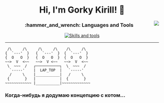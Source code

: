 <h1 align="center">Hi, I'm Gorky Kirill! 👋 </h1>
<img align="right" src="https://visitor-badge.laobi.icu/badge?page_id=ToxicSnail.ToxicSnail&left_color=gray&right_color=blue&style=flat&text_color=white"  />

<h3 align="center">:hammer_and_wrench: Languages and Tools</h3>

<p align="center">
  <a href="https://skillicons.dev">
    <img src="https://skillicons.dev/icons?i=c,cs,cpp,py,docker,git,github,linux,postgres" alt="Skills and tools"/>
  </a>
</p>

---
```
 /\     /\     /\     /\    /\     /\ 
{  `---'  }   {  `---'  }  {  `---'  }  
{  O   O  }   {  O   O  }  {  O   O  }  
~~>  V  <~~   ~~>  V <~~   ~~>  V  <~~  
 \  ~~~  /   ┌───────────┐  \  ~~~  /  
  `-----'    |  LAP_TOP  |   `-----'  
  /     \    |___________|   /     \  
 {       }   |           |  {       }  
~~~~~~~~~~~~ |___________|~~~~~~~~~~~~~ 
```

### Когда-нибудь я додумаю концепцию с котом...
